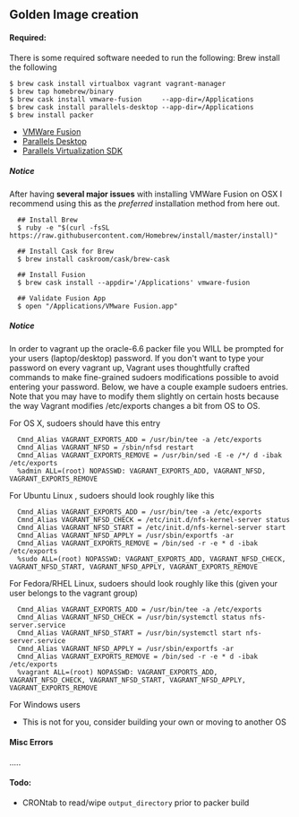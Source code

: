 ## Golden Image creation

#### Required:

There is some required software needed to run the following:
Brew install the following
```
$ brew cask install virtualbox vagrant vagrant-manager
$ brew tap homebrew/binary
$ brew cask install vmware-fusion     --app-dir=/Applications
$ brew cask install parallels-desktop --app-dir=/Applications
$ brew install packer
```

 * [VMWare Fusion](http://www.vmware.com/go/try-fusionpro-en)
 * [Parallels Desktop](http://buy.parallels.com/329/pl/67432930-eXRF2V6vmrxj02kCvVzZ-1-1-1)
 * [Parallels Virtualization SDK](http://www.parallels.com/download/pvsdk/)


##### Notice

After having __several major issues__ with installing VMWare Fusion on OSX I recommend using this
as the _preferred_ installation method from here out.

```shell
  ## Install Brew
  $ ruby -e "$(curl -fsSL https://raw.githubusercontent.com/Homebrew/install/master/install)"

  ## Install Cask for Brew
  $ brew install caskroom/cask/brew-cask

  ## Install Fusion
  $ brew cask install --appdir='/Applications' vmware-fusion

  ## Validate Fusion App
  $ open "/Applications/VMware Fusion.app"

```


##### Notice

In order to vagrant up the oracle-6.6 packer file you WILL be prompted for your users (laptop/desktop) password.
If you don't want to type your password on every vagrant up, Vagrant uses thoughtfully crafted commands to make
fine-grained sudoers modifications possible to avoid entering your password. Below, we have a couple example
sudoers entries. Note that you may have to modify them slightly on certain hosts because the way Vagrant modifies
/etc/exports changes a bit from OS to OS.

For OS X, sudoers should have this entry

```script
  Cmnd_Alias VAGRANT_EXPORTS_ADD = /usr/bin/tee -a /etc/exports
  Cmnd_Alias VAGRANT_NFSD = /sbin/nfsd restart
  Cmnd_Alias VAGRANT_EXPORTS_REMOVE = /usr/bin/sed -E -e /*/ d -ibak /etc/exports
  %admin ALL=(root) NOPASSWD: VAGRANT_EXPORTS_ADD, VAGRANT_NFSD, VAGRANT_EXPORTS_REMOVE
```

For Ubuntu Linux , sudoers should look roughly like this

```script
  Cmnd_Alias VAGRANT_EXPORTS_ADD = /usr/bin/tee -a /etc/exports
  Cmnd_Alias VAGRANT_NFSD_CHECK = /etc/init.d/nfs-kernel-server status
  Cmnd_Alias VAGRANT_NFSD_START = /etc/init.d/nfs-kernel-server start
  Cmnd_Alias VAGRANT_NFSD_APPLY = /usr/sbin/exportfs -ar
  Cmnd_Alias VAGRANT_EXPORTS_REMOVE = /bin/sed -r -e * d -ibak /etc/exports
  %sudo ALL=(root) NOPASSWD: VAGRANT_EXPORTS_ADD, VAGRANT_NFSD_CHECK, VAGRANT_NFSD_START, VAGRANT_NFSD_APPLY, VAGRANT_EXPORTS_REMOVE
```

For Fedora/RHEL Linux, sudoers should look roughly like this (given your user belongs to the vagrant group)

```script
  Cmnd_Alias VAGRANT_EXPORTS_ADD = /usr/bin/tee -a /etc/exports
  Cmnd_Alias VAGRANT_NFSD_CHECK = /usr/bin/systemctl status nfs-server.service
  Cmnd_Alias VAGRANT_NFSD_START = /usr/bin/systemctl start nfs-server.service
  Cmnd_Alias VAGRANT_NFSD_APPLY = /usr/sbin/exportfs -ar
  Cmnd_Alias VAGRANT_EXPORTS_REMOVE = /bin/sed -r -e * d -ibak /etc/exports
  %vagrant ALL=(root) NOPASSWD: VAGRANT_EXPORTS_ADD, VAGRANT_NFSD_CHECK, VAGRANT_NFSD_START, VAGRANT_NFSD_APPLY, VAGRANT_EXPORTS_REMOVE
```

For Windows users

 * This is not for you, consider building your own or moving to another OS

#### Misc Errors

.....

#### Todo:

 * CRONtab to read/wipe `output_directory` prior to packer build
